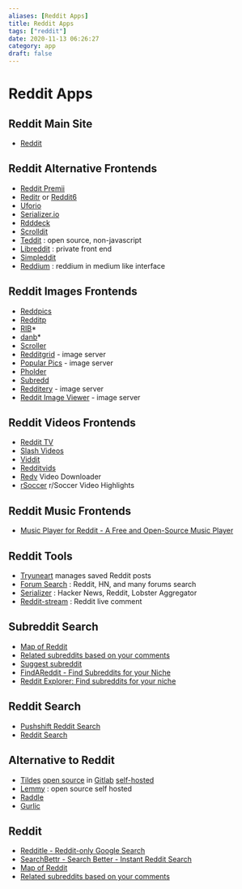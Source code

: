 ```yaml
---
aliases: [Reddit Apps]
title: Reddit Apps
tags: ["reddit"]
date: 2020-11-13 06:26:27
category: app
draft: false
---
```


# Reddit Apps

## Reddit Main Site

- [Reddit](https://old.reddit.com/)

## Reddit Alternative Frontends

- [Reddit Premii](https://reddit.premii.com/)
- [Reditr](https://reditr.com/) or [Reddit6](https://reddit6.com/#/Stream)
- [Uforio](https://web.uforio.com/)
- [Serializer.io](https://serializer.io/)
- [Rdddeck](https://rdddeck.com/)
- [Scrolldit](https://www.scrolldit.com/)
- [Teddit](https://teddit.net/) : open source, non-javascript
- [Libreddit](https://libredd.it/) : private front end
- [Simpleddit](http://www.simpleddit.com/)
- [Reddium](https://reddium.vercel.app/) : reddium in medium like interface

## Reddit Images Frontends

- [Reddpics](https://reddpics.com/)
- [Redditp](https://www.redditp.com/)
- [RIB](https://rib.darkmirage.com/)*
- [danb](https://danb.me/viewr/)*
- [Scroller](https://scrolller.com/)
- [Redditgrid](https://www.redditgrid.com/) - image server
- [Popular Pics](https://popular.pics/) - image server
- [Pholder](https://pholder.com/)
- [Subredd](https://www.subredd.com)
- [Redditery](http://www.redditery.com/) - image server
- [Reddit Image Viewer](https://reddit-image-viewer.vercel.app/) - image server

## Reddit Videos Frontends

- [Reddit TV](https://redditv.ca/)
- [Slash Videos](https://arbazsiddiqui.github.io/rSlashVideos/)
- [Viddit](https://viddit.app/)
- [Redditvids](https://redditvids.com/)
- [Redv](https://redv.co/) Video Downloader
- [rSoccer](https://rsoccer.live/) r/Soccer Video Highlights

## Reddit Music Frontends

- [Music Player for Reddit - A Free and Open-Source Music Player](https://reddit.musicplayer.io/)

## Reddit Tools

- [Tryuneart](https://app.tryunearth.com/) manages saved Reddit posts
- [Forum Search](https://forumsearch.io/) : Reddit, HN, and many forums search
- [Serializer](http://serializer.io/) : Hacker News, Reddit, Lobster Aggregator
- [Reddit-stream](https://reddit-stream.com/) : Reddit live comment

## Subreddit Search

- [Map of Reddit](https://anvaka.github.io/map-of-reddit/?x=255000&y=381000&z=615624.4584051393)
- [Related subreddits based on your comments](https://anvaka.github.io/sayit/?query=)
- [Suggest subreddit](https://nikas.praninskas.com/suggest-subreddit/)
- [FindAReddit - Find Subreddits for your Niche](https://www.findareddit.com/)
- [Reddit Explorer: Find subreddits for your niche](https://app.polymersearch.com/discover/reddit-explorer)

## Reddit Search

- [Pushshift Reddit Search](https://redditsearch.io/)
- [Reddit Search](https://camas.github.io/reddit-search/)

## Alternative to Reddit

- [Tildes](https://tildes.net/) [open source](https://blog.tildes.net/open-source) in [Gitlab](https://gitlab.com/tildes/tildes) [self-hosted](https://docs.tildes.net/instructions/development-setup)
- [Lemmy](https://dev.lemmy.ml/) : open source self hosted
- [Raddle](https://raddle.me/)
- [Gurlic](https://gurlic.com/)

## Reddit

- [Redditle - Reddit-only Google Search](https://redditle.com/)
- [SearchBettr - Search Better - Instant Reddit Search](https://www.searchbettr.com/)
- [Map of Reddit](https://anvaka.github.io/map-of-reddit/?x=255000&y=381000&z=769530.5730064241)
- [Related subreddits based on your comments](https://anvaka.github.io/sayit/?query=)
